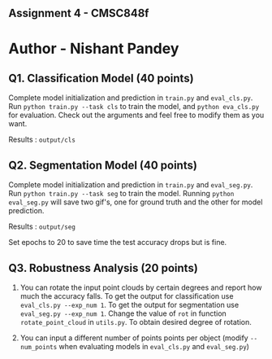 ## Assignment 4 - CMSC848f
# Author - Nishant Pandey  

## Q1. Classification Model (40 points)

Complete model initialization and prediction in `train.py` and `eval_cls.py`. Run `python train.py --task cls` to train the model, and `python eva_cls.py` for evaluation. Check out the arguments and feel free to modify them as you want.

Results : `output/cls`

## Q2. Segmentation Model (40 points) 

Complete model initialization and prediction in `train.py` and `eval_seg.py`. Run `python train.py --task seg` to train the model. Running `python eval_seg.py` will save two gif's, one for ground truth and the other for model prediction. 

Results : `output/seg`

Set epochs to 20 to save time the test accuracy drops but is fine.


## Q3. Robustness Analysis (20 points) 

1. You can rotate the input point clouds by certain degrees and report how much the accuracy falls. To get the output for 
classification use `eval_cls.py --exp_num 1`.  To get the output for segmentation use `eval_seg.py --exp_num 1`.
Change the value of `rot` in function `rotate_point_cloud` in `utils.py`. To obtain desired degree of rotation. 

2. You can input a different number of points points per object (modify `--num_points` when evaluating models in `eval_cls.py` and `eval_seg.py`)